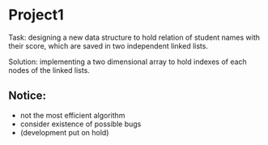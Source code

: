 # Project1
Task: designing a new data structure to hold relation of student names with their score, which are saved in two independent linked lists.

Solution: implementing a two dimensional array to hold indexes of each nodes of the linked lists.

## Notice:
- not the most efficient algorithm
- consider existence of possible bugs
- (development put on hold)
